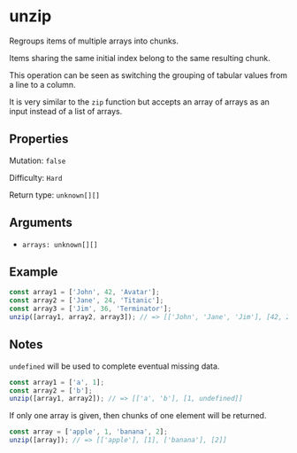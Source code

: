 # unzip

Regroups items of multiple arrays into chunks.

Items sharing the same initial index belong to the same resulting chunk.

This operation can be seen as switching the grouping of tabular values from a line to a column.

It is very similar to the `zip` function but accepts an array of arrays as an input instead of a list of arrays.

## Properties

Mutation: `false`

Difficulty: `Hard`

Return type: `unknown[][]`

## Arguments

- `arrays: unknown[][]`

## Example

```typescript
const array1 = ['John', 42, 'Avatar'];
const array2 = ['Jane', 24, 'Titanic'];
const array3 = ['Jim', 36, 'Terminator'];
unzip([array1, array2, array3]); // => [['John', 'Jane', 'Jim'], [42, 24, 36], ['Avatar', 'Titanic', 'Terminator']]
```

## Notes

`undefined` will be used to complete eventual missing data.

```typescript
const array1 = ['a', 1];
const array2 = ['b'];
unzip([array1, array2]); // => [['a', 'b'], [1, undefined]]
```

If only one array is given, then chunks of one element will be returned.

```typescript
const array = ['apple', 1, 'banana', 2];
unzip([array]); // => [['apple'], [1], ['banana'], [2]]
```
